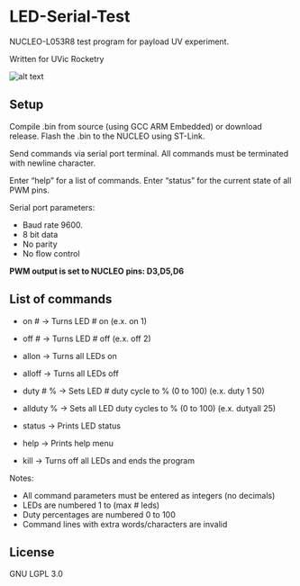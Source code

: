 # LED-Serial-Test #
NUCLEO-L053R8 test program for payload UV experiment.

Written for UVic Rocketry

![alt text](http://i.imgur.com/GBirNXG.jpg)

## Setup ##

Compile .bin from source (using GCC ARM Embedded) or download release. Flash the .bin to the NUCLEO using ST-Link.

Send commands via serial port terminal. All commands must be terminated with newline character.

Enter “help” for a list of commands. Enter “status” for the current state of all PWM pins.

Serial port parameters: 
- Baud rate 9600.
- 8 bit data
- No parity
- No flow control

__PWM output is set to NUCLEO pins: D3,D5,D6__

## List of commands ##

- on # -> Turns LED # on (e.x. on 1)
- off # -> Turns LED # off (e.x. off 2)
- allon -> Turns all LEDs on
- alloff -> Turns all LEDs off

- duty # % -> Sets LED # duty cycle to % (0 to 100) (e.x. duty 1 50)
- allduty % -> Sets all LED duty cycles to % (0 to 100) (e.x. dutyall 25)

- status -> Prints LED status
- help -> Prints help menu

- kill -> Turns off all LEDs and ends the program

Notes:
- All command parameters must be entered as integers (no decimals)
- LEDs are numbered 1 to (max # leds) 
- Duty percentages are numbered 0 to 100 
- Command lines with extra words/characters are invalid

## License ##

GNU LGPL 3.0
